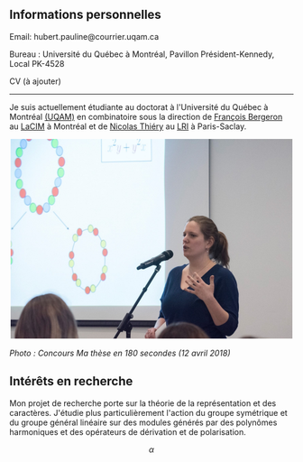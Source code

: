 ## Informations personnelles

<span class="email">Email: hubert.pauline<span></span><span>@</span><span></span>courrier.uqam<span>.</span>ca</span><span class="border"> </span>

Bureau : Université du Québec à Montréal, Pavillon Président-Kennedy, Local PK-4528

CV (à ajouter)

******

Je suis actuellement étudiante au doctorat à l'Université du Québec à Montréal [(UQAM)](https://math.uqam.ca/)
en combinatoire sous la direction de [François Bergeron](http://bergeron.math.uqam.ca/fr/) au [LaCIM](http://lacim.uqam.ca/) à Montréal 
et de [Nicolas Thiéry](http://nicolas.thiery.name/) au [LRI](https://www.universite-paris-saclay.fr/fr/recherche/laboratoire/laboratoire-de-recherche-en-informatique-lri) à Paris-Saclay.  

<p align="center">
  <img src="photo.png" alt="photoMT180">
</p>

*Photo : Concours Ma thèse en 180 secondes (12 avril 2018)*

## Intérêts en recherche

Mon projet de recherche porte sur la théorie de la représentation et des caractères. 
J'étudie plus particulièrement l'action du groupe symétrique et du groupe général linéaire
sur des modules générés par des polynômes harmoniques et des opérateurs de dérivation et de polarisation. 

$$\alpha$$

